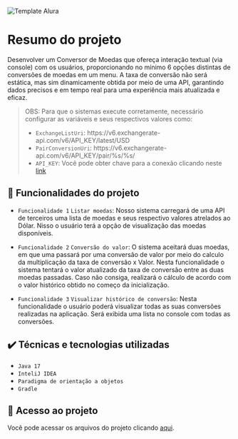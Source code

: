 ![Template Alura](https://github.com/matheusfy/conversor-de-moedas/tree/main/Template)


# Resumo do projeto
Desenvolver um Conversor de Moedas que ofereça interação textual (via console) com os usuários, proporcionando no mínimo 6 opções distintas de conversões de moedas em um menu. A taxa de conversão não será estática, mas sim dinamicamente obtida por meio de uma API, garantindo dados precisos e em tempo real para uma experiência mais atualizada e eficaz.

> OBS: Para que o sistemas execute corretamente, necessário configurar as variáveis e seus respectivos valores como:
> - `ExchangeListUri`:  https<nolink>://v6.exchangerate-api.com/v6/API_KEY/latest/USD
> - `PairConversionUri`: https<nolink>://v6.exchangerate-api.com/v6/API_KEY/pair/%s/%s/
> - `API_KEY`: Você pode obter chave para a conexão clicando neste [link](https://app.exchangerate-api.com/dashboard)
> 
## 🔨 Funcionalidades do projeto

- `Funcionalidade 1` `Listar moedas`: Nosso sistema carregará de uma API de terceiros uma lista de moedas e seus respectivo valores atrelados ao Dólar. Nisso o usuário terá a opção de visualização das moedas disponíveis.
  
- `Funcionalidade 2` `Conversão do valor`: O sistema aceitará duas moedas, em que uma passará por uma conversão de valor por meio do calculo da multiplicação da taxa de conversão x Valor. Nesta funcionalidade o sistema tentará o valor atualizado da taxa de conversão entre as duas moedas passadas. Caso não consiga, realizará o cálculo de acordo com o valor histórico obtido no começo da inicialização.

- `Funcionalidade 3` `Visualizar histórico de conversão`: Nesta funcionalidade o usuário poderá visualizar todas as suas conversões realizadas na aplicação. Será exibida uma lista no console com todas as conversões.
  
## ✔️ Técnicas e tecnologias utilizadas

- ``Java 17``
- ``InteliJ IDEA``
- ``Paradigma de orientação a objetos``
- ``Gradle``

## 📁 Acesso ao projeto
Você pode acessar os arquivos do projeto clicando [aqui](https://github.com/matheusfy/conversor-de-moedas/tree/main/src/main/java/br/com).
